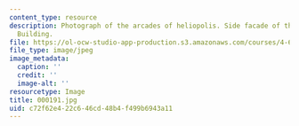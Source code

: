 ```yaml
---
content_type: resource
description: Photograph of the arcades of heliopolis. Side facade of the Awqaf Ministry
  Building.
file: https://ol-ocw-studio-app-production.s3.amazonaws.com/courses/4-615-the-architecture-of-cairo-spring-2002/c72f62e422c646cd48b4f499b6943a11_000191.jpg
file_type: image/jpeg
image_metadata:
  caption: ''
  credit: ''
  image-alt: ''
resourcetype: Image
title: 000191.jpg
uid: c72f62e4-22c6-46cd-48b4-f499b6943a11
---
```

